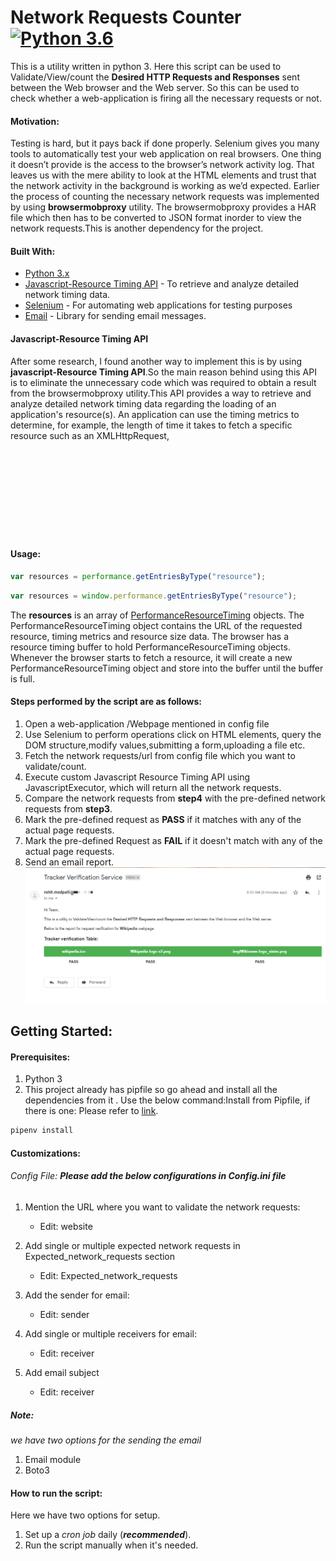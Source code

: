 # Network Requests Counter [![Python 3.6](https://img.shields.io/badge/python-3.6-blue.svg)](https://www.python.org/downloads/release/python-360/)

This is a utility written in python 3. Here this script can be used to Validate/View/count the  **Desired HTTP Requests and Responses** sent between the Web browser and the Web server. So this can be used to check whether a web-application is firing all the necessary requests or not.

#### Motivation:
Testing is hard, but it pays back if done properly. Selenium gives you many tools to automatically test your web application on real browsers. One thing it doesn’t provide is the access to the browser’s network activity log. That leaves us with the mere ability to look at the HTML elements and trust that the network activity in the background is working as we’d expected. 
Earlier the process of counting the necessary network requests was implemented by using **browsermobproxy** utility. The browsermobproxy provides a HAR file which then has to be converted to JSON format inorder to view the network requests.This is another dependency for the project.

#### Built With:
- [Python 3.x](https://www.python.org/download/releases/3.0/)
- [Javascript-Resource Timing API](https://developer.mozilla.org/en-US/docs/Web/API/PerformanceResourceTiming) - To retrieve and analyze detailed network timing data.
- [Selenium](https://www.seleniumhq.org/) - For automating web applications for testing purposes
- [Email](https://docs.python.org/2/library/email.html#module-email) - Library for sending email messages.

#### Javascript-Resource Timing API
After some research, I found another way to implement this is by using **javascript-Resource Timing API**.So the main reason behind using this API is to eliminate the unnecessary code which was required to obtain a result from the browsermobproxy utility.This API provides a way to retrieve and analyze detailed network timing data regarding the loading of an application's resource(s). An application can use the timing metrics to determine, for example, the length of time it takes to fetch a specific resource such as an XMLHttpRequest, <SVG>, image, script, etc.

#### Usage:
```javascript
var resources = performance.getEntriesByType("resource");
```
```javascript
var resources = window.performance.getEntriesByType("resource");
```
The **resources** is an array of [PerformanceResourceTiming](https://developer.mozilla.org/en-US/docs/Web/API/PerformanceResourceTiming) objects. The PerformanceResourceTiming object contains the URL of the requested resource, timing metrics and resource size data. The browser has a resource timing buffer to hold PerformanceResourceTiming objects. Whenever the browser starts to fetch a resource, it will create a new PerformanceResourceTiming object and store into the buffer until the buffer is full.

#### Steps performed by the script are as follows:
1. Open a web-application /Webpage mentioned in config file
2. Use Selenium to perform operations click on HTML elements, query the DOM structure,modify values,submitting a form,uploading a file etc.
3. Fetch the network requests/url from config file which you want to validate/count. 
3. Execute custom Javascript Resource Timing API using JavascriptExecutor, which will return all the network requests.
4. Compare the network requests from **step4** with the pre-defined network requests from **step3**.
5. Mark the pre-defined request as **PASS** if it matches with any of the actual page requests.
6. Mark the pre-defined Request as **FAIL** if it doesn't match with any of the actual page requests.
7. Send an email report.
      ![Email Report ](/Images/Email.png "Email Report")


## Getting Started:

#### Prerequisites:
1. Python 3
2. This project already has pipfile so go ahead and install all the dependencies from it . Use the below command:Install from Pipfile, if there is one: Please refer to [link](https://pipenv.readthedocs.io/en/latest/basics/#example-pipenv-workflow).

 ```bash
 pipenv install
 ```
#### Customizations:

###### Config File: **_Please  add the below configurations in Config.ini file_**
1. Mention the URL where you want to validate the network requests:

    * Edit: website 
2. Add single or multiple expected network requests in Expected_network_requests section
    * Edit: Expected_network_requests 
3. Add the sender for email:
     
    * Edit: sender 
4. Add single or multiple receivers for email:
     
    * Edit: receiver
5. Add email subject

    * Edit: receiver


##### Note: 
_we have two options for the sending the email_
1. Email module
2. Boto3 

#### How to run the script:
Here we have two options for setup.
1. Set up a _cron job_ daily (**_recommended_**).
2. Run the script manually when it's needed.












 



